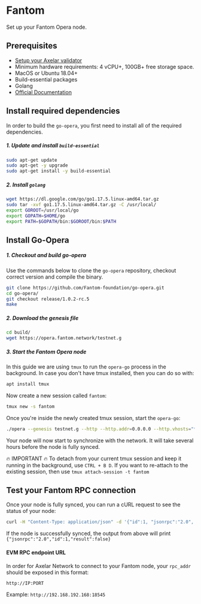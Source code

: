 # Fantom

Set up your Fantom Opera node.

## Prerequisites

- [Setup your Axelar validator](/validator/setup)
- Minimum hardware requirements: 4 vCPU+, 100GB+ free storage space.
- MacOS or Ubuntu 18.04+
- Build-essential packages
- Golang
- [Official Documentation](https://docs.fantom.foundation/staking/run-a-read-only-node)

## Install required dependencies

In order to build the `go-opera`, you first need to install all of the required dependencies.

##### 1. Update and install `build-essential`

```bash
sudo apt-get update
sudo apt-get -y upgrade
sudo apt-get install -y build-essential
```

##### 2. Install `golang`

```bash
wget https://dl.google.com/go/go1.17.5.linux-amd64.tar.gz
sudo tar -xvf go1.17.5.linux-amd64.tar.gz -C /usr/local/
export GOROOT=/usr/local/go
export GOPATH=$HOME/go
export PATH=$GOPATH/bin:$GOROOT/bin:$PATH
```

## Install Go-Opera

##### 1. Checkout and build go-opera

Use the commands below to clone the `go-opera` repository, checkout correct version and compile the binary.

```bash
git clone https://github.com/Fantom-foundation/go-opera.git
cd go-opera/
git checkout release/1.0.2-rc.5
make
```

##### 2. Download the genesis file

```bash
cd build/
wget https://opera.fantom.network/testnet.g
```

##### 3. Start the Fantom Opera node

In this guide we are using `tmux` to run the `opera-go` process in the background. In case you don't have tmux installed, then you can do so with:

```bash
apt install tmux
```

Now create a new session called `fantom`:

```bash
tmux new -s fantom
```

Once you're inside the newly created tmux session, start the `opera-go`:

```bash
./opera --genesis testnet.g --http --http.addr=0.0.0.0 --http.vhosts="*" --http.corsdomain="*" --ws --ws.origins="*"
```

Your node will now start to synchronize with the network. It will take several hours before the node is fully synced.

:fire: IMPORTANT :fire:
To detach from your current tmux session and keep it running in the background, use `CTRL + B D`. If you want to re-attach to the existing session, then use `tmux attach-session -t fantom`

## Test your Fantom RPC connection

Once your node is fully synced, you can run a cURL request to see the status of your node:

```bash
curl -H "Content-Type: application/json" -d '{"id":1, "jsonrpc":"2.0", "method": "eth_syncing", "params":[]}' localhost:18545
```

If the node is successfully synced, the output from above will print `{"jsonrpc":"2.0","id":1,"result":false}`

#### EVM RPC endpoint URL

In order for Axelar Network to connect to your Fantom node, your `rpc_addr` should be exposed in this format:

```bash
http://IP:PORT
```

Example:
`http://192.168.192.168:18545`
